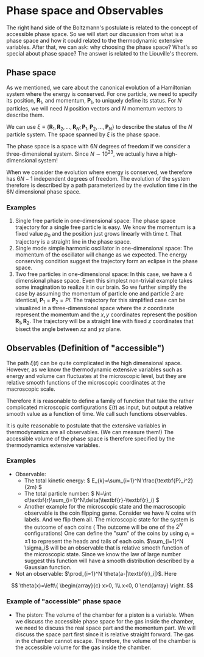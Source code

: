 # Phase space and Observables

The right hand side of the Boltzmann's postulate is related to the concept of accessible phase space. So we will start our discussion from what is a phase space and how it could related to the thermodynamic extensive variables. After that, we can ask: why choosing the phase space? What's so special about phase space? The answer is related to the Liouville's theorem.

## Phase space

As we mentioned, we care about the canonical evolution of a Hamiltonian system where the energy is conserved. For one particle, we need to specify its position, $\textbf{R}_1$, and momentum, $\textbf{P}_1$, to uniquely define its status. For $N$ particles, we will need $N$ position vectors and $N$ momentum vectors to describe them.

We can use $\xi\equiv\{\textbf{R}_1,\textbf{R}_2,...,\textbf{R}_N;\textbf{P}_1,\textbf{P}_2,...,\textbf{P}_N\}$ to describe the status of the $N$ particle system. The space spanned by $\xi$ is the phase space.

The phase space is a space with $6N$ degrees of freedom if we consider a three-dimensional system. Since $N\sim 10^{23}$, we actually have a high-dimensional system! 

When we consider the evolution where energy is conserved, we therefore has $6N-1$ independent degrees of freedom. The evolution of the system therefore is described by a path parameterized by the evolution time $t$ in the $6N$ dimensional phase space.

### Examples

1. Single free particle in one-dimensional space:
The phase space trajectory for a single free particle is easy. We know the momentum is a fixed value $p_0$ and the position just grows linearly with time $t$. That trajectory is a straight line in the phase space.
2. Single mode simple harmonic oscillator in one-dimensional space:
The momentum of the oscillator will change as we expected. The energy conserving condition suggest the trajectory form an eclipse in the phase space.
3. Two free particles in one-dimensional space:
In this case, we have a 4 dimensional phase space. Even this simplest non-trivial example takes some imagination to realize it in our brain. So we further simplify the case by assuming the momentum of particle one and particle 2 are identical, $\textbf{P}_1=\textbf{P}_2=P\hat{i}$. The trajectory for this simplified case can be visualized in a three-dimensional space where the $z$ coordinate represent the momentum and the $x,y$ coordinates represent the position $\textbf{R}_1,\textbf{R}_2$. The trajectory will be a straight line with fixed $z$ coordinates that bisect the angle between $xz$ and $yz$ plane.


## Observables (Definition of "accessible")

The path $\xi(t)$ can be quite complicated in the high dimensional space. However, as we know the thermodynamic extensive variables such as energy and volume can fluctuates at the microscopic level, but they are relative smooth functions of the microscopic coordinates at the macroscopic scale. 

Therefore it is reasonable to define a family of function that take the rather complicated microscopic configurations $\xi(t)$ as input, but output a relative smooth value as a function of time. We call such functions observables. 

It is quite reasonable to postulate that the extensive variables in thermodynamics are all observables. (We can measure them!) The accessible volume of the phase space is therefore specified by the thermodynamics extensive variables.

### Examples

* Observable: 
	* The total kinetic energy:
$
E_{k}=\sum_{i=1}^N \frac{\textbf{P}_i^2}{2m}
$
	* The total particle number:
$
N=\int d\textbf{r}\sum_{i=1}^N\delta(\textbf{r}-\textbf{r}_i)
$
	* Another example for the microscopic state and the macroscopic observable is the coin flipping game. Consider we have $N$ coins with labels. And we flip them all. The microscopic state for the system is the outcome of each coins ( The outcome will be one of the $2^N$ configurations) One can define the "sum" of the coins by using $\sigma_i=\pm1$ to represent the heads and tails of each coin.  $\sum_{i=1}^N \sigma_i$ will be an observable that is relative smooth function of the microscopic state. Since we know the law of large number suggest this function will have a smooth distribution described by a Gaussian function.
* Not an observable: $\prod_{i=1}^N \theta(a-|\textbf{r}_i|)$.
Here

$$
\theta(x)=\left\{
\begin{array}{c}
x>0, 1\\
x<0, 0
\end{array}
\right.
$$

### Example of "accessible" phase space

* The piston: The volume of the chamber for a piston is a variable. When we discuss the accessible phase space for the gas inside the chamber, we need to discuss the real space part and the momentum part. We will discuss the space part first since it is relative straight forward. The gas in the chamber cannot escape. Therefore, the volume of the chamber is the accessible volume for the gas inside the chamber.




